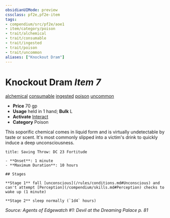 ```yaml
---
obsidianUIMode: preview
cssclass: pf2e,pf2e-item
tags:
- compendium/src/pf2e/aoe1
- item/category/poison
- trait/alchemical
- trait/consumable
- trait/ingested
- trait/poison
- trait/uncommon
aliases: ["Knockout Dram"]
---
```

# Knockout Dram *Item 7*  
[alchemical](/rules/traits/alchemical.md)  [consumable](/rules/traits/consumable.md)  [ingested](/rules/traits/ingested.md)  [poison](/rules/traits/poison.md)  [uncommon](/rules/traits/uncommon.md)  

- **Price** 70 gp
- **Usage** held in 1 hand; **Bulk** L
- **Activate** [Interact](/rules/actions/interact.md)
- **Category** Poison

This soporific chemical comes in liquid form and is virtually undetectable by taste or scent. It's most commonly slipped into a victim's drink to quickly induce a deep unconsciousness.

```ad-inline-affliction
title: Saving Throw: DC 23 Fortitude

- **Onset**: 1 minute
- **Maximum Duration**: 10 hours

## Stages

**Stage 1** fall [unconscious](/rules/conditions.md#Unconscious) and can't attempt [Perception](/compendium/skills.md#Perception) checks to wake up (1 minute)

**Stage 2** sleep normally (`1d4` hours)
```

*Source: Agents of Edgewatch #1: Devil at the Dreaming Palace p. 81*